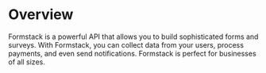 # Overview

Formstack is a powerful API that allows you to build sophisticated forms and
surveys. With Formstack, you can collect data from your users, process
payments, and even send notifications. Formstack is perfect for businesses of
all sizes.
